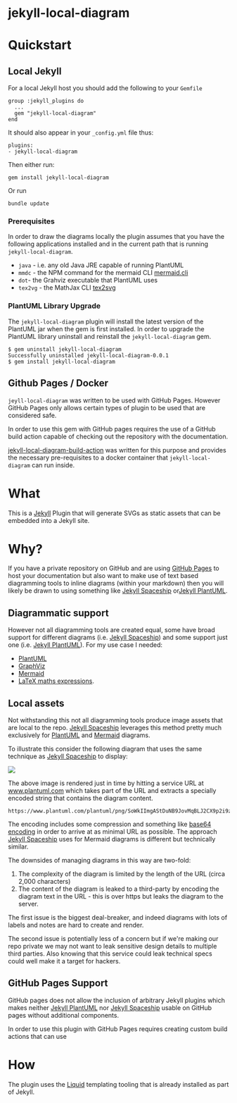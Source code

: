 # jekyll-local-diagram

# Quickstart

## Local Jekyll 

For a local Jekyll host you should add the following to your `Gemfile`

    group :jekyll_plugins do
      ...
      gem "jekyll-local-diagram"
    end

It should also appear in your `_config.yml` file thus:

    plugins:
    - jekyll-local-diagram

Then either run:
    
    gem install jekyll-local-diagram
    
 Or run 
 
    bundle update

### Prerequisites 

In order to draw the diagrams locally the plugin assumes that you have the following applications installed and in the current path that is running `jekyll-local-diagram`.

* `java` - i.e. any old Java JRE capable of running PlantUML
* `mmdc` - the NPM command for the mermaid CLI [mermaid.cli](https://www.npmjs.com/package/mermaid.cli)
* `dot`- the Grahviz executable that PlantUML uses
* `tex2vg` - the MathJax CLI [tex2svg](https://www.npmjs.com/package/tex2svg)


### PlantUML Library Upgrade

The `jekyll-local-diagram` plugin will install the latest version of the PlantUML jar when the gem is first installed.  In order to upgrade the PlantUML library uninstall and reinstall the `jekyll-local-diagram` gem.

    $ gem uninstall jekyll-local-diagram
    Successfully uninstalled jekyll-local-diagram-0.0.1
    $ gem install jekyll-local-diagram

## Github Pages / Docker

`jeyll-local-diagram` was written to be used with GitHub Pages.  However GitHub Pages only allows certain types of plugin to be used that are considered safe.  

In order to use this gem with GitHub pages requires the use of a GitHub build action capable of checking out the repository with the documentation.

 [jekyll-local-diagram-build-action](https://github.com/hackinghat/jekyll-local-diagram-build-action) was written for this purpose and provides the necessary pre-requisites to a docker container that `jekyll-local-diagram` can run inside.


# What

This is a [Jekyll](https://jekyllrb.com) Plugin that will generate SVGs as static assets that can be embedded into a Jekyll site.

# Why?

If you have a private repository on GitHub and are using [GitHub Pages](https://pages.github.com) to host your documentation but also want to make use of text based diagramming tools to inline diagrams (within your markdown) then you will likely be drawn to using something like [Jekyll Spaceship](https://github.com/jeffreytse/jekyll-spaceship) or[Jekyll PlantUML](https://github.com/yegor256/jekyll-plantuml).

## Diagrammatic support

However not all diagramming tools are created equal, some have broad support for different diagrams (i.e. [Jekyll Spaceship](https://github.com/jeffreytse/jekyll-spaceship)) and some support just one (i.e. [Jekyll PlantUML](https://github.com/yegor256/jekyll-plantuml)).  For my use case I needed:

* [PlantUML](https://plantuml.com)
* [GraphViz](https://graphviz.org/documentation/)
* [Mermaid](https://mermaid-js.github.io/mermaid/#/)
* [LaTeX maths expressions](https://en.wikibooks.org/wiki/LaTeX/Mathematics).

## Local assets

Not withstanding this not all diagramming tools produce image assets that are local to the repo.  [Jekyll Spaceship](https://github.com/jeffreytse/jekyll-spaceship) leverages this method pretty much exclusively for [PlantUML](https://plantuml.com) and [Mermaid](https://mermaid-js.github.io/mermaid/#/) diagrams.

To illustrate this consider the following diagram that uses the same technique as [Jekyll Spaceship](https://github.com/jeffreytse/jekyll-spaceship) to display:

![](https://www.plantuml.com/plantuml/png/SoWkIImgAStDuNB9JovMqBLJ2CX9p2i9zVLHi58eACeiIon9LKZ9J4mlIinLI4aiIUI2oOFKWlLOmUIBkHnIyrA0PW40)

The above image is rendered just in time by hitting a service URL at www.plantuml.com which takes part of the URL and extracts a specially encoded string that contains the diagram content.

    https://www.plantuml.com/plantuml/png/SoWkIImgAStDuNB9JovMqBLJ2CX9p2i9zVLHi58eACeiIon9LKZ9J4mlIinLI4aiIUI2oOFKWlLOmUIBkHnIyrA0PW40

The encoding includes some compression and something like [base64 encoding](https://plantuml.com/text-encoding) in order to arrive at as minimal URL as possible.  The approach [Jekyll Spaceship](https://github.com/jeffreytse/jekyll-spaceship) uses for Mermaid diagrams is different but technically similar.

The downsides of managing diagrams in this way are two-fold: 

1. The complexity of the diagram is limited by the length of the URL (circa 2,000 characters) 
2. The content of the diagram is leaked to a third-party by encoding the diagram text in the URL - this is over https but leaks the diagram to the server.

The first issue is the biggest deal-breaker, and indeed diagrams with lots of labels and notes are hard to create and render.  

The second issue is potentially less of a concern but if we're making our repo private we may not want to leak sensitive design details to multiple third parties.  Also knowing that this service could leak technical specs could well make it a target for hackers. 

## GitHub Pages Support

GitHub pages does not allow the inclusion of arbitrary Jekyll plugins which makes neither [Jekyll PlantUML](https://github.com/yegor256/jekyll-plantuml) nor [Jekyll Spaceship](https://github.com/jeffreytse/jekyll-spaceship) usable on GitHub pages without additional components.  

In order to use this plugin with GitHub Pages requires creating custom build actions that can use



# How

The plugin uses the [Liquid](https://shopify.github.io/liquid/) templating tooling that is already installed as part of Jekyll. 


